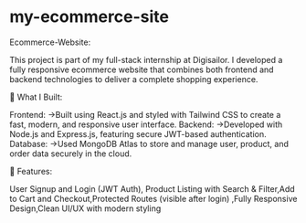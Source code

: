 # my-ecommerce-site
Ecommerce-Website:

This project is part of my full-stack internship at Digisailor.
I developed a fully responsive ecommerce website that combines both frontend and backend technologies to deliver a complete shopping experience.

🔧 What I Built:

Frontend:
->Built using React.js and styled with Tailwind CSS to create a fast, modern, and responsive user interface.
Backend:
->Developed with Node.js and Express.js, featuring secure JWT-based authentication.
Database:
->Used MongoDB Atlas to store and manage user, product, and order data securely in the cloud.

🌟 Features:

  User Signup and Login (JWT Auth), Product Listing with Search & Filter,Add to Cart and Checkout,Protected Routes (visible after login) ,Fully Responsive Design,Clean UI/UX with modern styling
